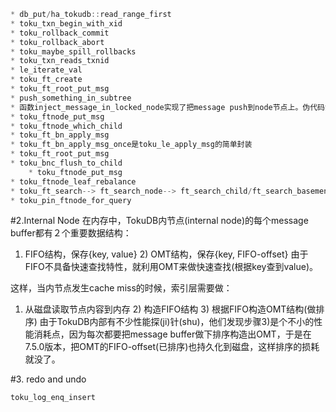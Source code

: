 ```cpp
* db_put/ha_tokudb::read_range_first
* toku_txn_begin_with_xid
* toku_rollback_commit
* toku_rollback_abort
* toku_maybe_spill_rollbacks
* toku_txn_reads_txnid
* le_iterate_val
* toku_ft_create
* toku_ft_root_put_msg
* push_something_in_subtree
* 函数inject_message_in_locked_node实现了把message push到node节点上。伪代码如下：
* toku_ftnode_put_msg
* toku_ftnode_which_child
* toku_ft_bn_apply_msg
* toku_ft_bn_apply_msg_once是toku_le_apply_msg的简单封装
* toku_ft_root_put_msg
* toku_bnc_flush_to_child
	* toku_ftnode_put_msg
* toku_ftnode_leaf_rebalance
* toku_ft_search--> ft_search_node--> ft_search_child/ft_search_basement_node
* toku_pin_ftnode_for_query 
```



#2.Internal Node
在内存中，TokuDB内节点(internal node)的每个message buffer都有２个重要数据结构：

1) FIFO结构，保存{key, value} 2) OMT结构，保存{key, FIFO-offset} 由于FIFO不具备快速查找特性，就利用OMT来做快速查找(根据key查到value)。

这样，当内节点发生cache miss的时候，索引层需要做：

1) 从磁盘读取节点内容到内存 2) 构造FIFO结构 3) 根据FIFO构造OMT结构(做排序) 由于TokuDB内部有不少性能探(ji)针(shu)，他们发现步骤3)是个不小的性能消耗点，因为每次都要把message buffer做下排序构造出OMT，于是在7.5.0版本，把OMT的FIFO-offset(已排序)也持久化到磁盘，这样排序的损耗就没了。

#3. redo and undo

```cpp
toku_log_enq_insert

```

